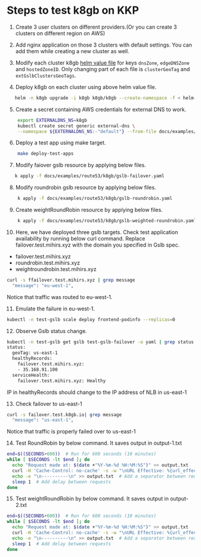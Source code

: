 # Steps to test k8gb on KKP

1. Create 3 user clusters on different providers.(Or you can create 3 clusters on different region on AWS)
2. Add nginx application on those 3 clusters with default settings. You can add them while creating a new cluster as well.
3. Modify each cluster k8gb [helm value file](docs/examples/route53/k8gb/k8gb-cluster-eu-west-1.yaml) for keys `dnsZone`, `edgeDNSZone` and `hostedZoneID`. Only changing part of each file is `clusterGeoTag` and `extGslbClustersGeoTags`.

4. Deploy k8gb on each cluster using above helm value file.

```bash
   helm -n k8gb upgrade -i k8gb k8gb/k8gb --create-namespace -f < helm-value-file-with-path >
```

5. Create a secret containing AWS credentials for external DNS to work.

```bash
    export EXTERNALDNS_NS=k8gb
    kubectl create secret generic external-dns \
    --namespace ${EXTERNALDNS_NS:-"default"} --from-file docs/examples/route53/k8gb/credentials
```

6. Deploy a test app using make target.

```bash
    make deploy-test-apps
```

7. Modify faiover gslb resource by applying below files.

```bash
   k apply -f docs/examples/route53/k8gb/gslb-failover.yaml
```

8. Modify roundrobin gslb resource by applying below files.

```bash
    k apply -f docs/examples/route53/k8gb/gslb-roundrobin.yaml
```

9. Create weightRoundRobin resource by applying below files.

```bash
    k apply -f docs/examples/route53/k8gb/gslb-weighted-roundrobin.yaml
```


10. Here, we have deployed three gslb targets. Check test application availability by running below curl command. Replace failover.test.mihirs.xyz with the domain you specified in Gslb spec.

   - failover.test.mihirs.xyz
   - roundrobin.test.mihirs.xyz
   - weightroundrobin.test.mihirs.xyz

```bash
curl -s ffailover.test.mihirs.xyz | grep message
  "message": "eu-west-1",
```
Notice that traffic was routed to eu-west-1.

11. Emulate the failure in eu-west-1.

```bash
kubectl -n test-gslb scale deploy frontend-podinfo --replicas=0
```

12. Observe Gslb status change.

```bash
kubectl -n test-gslb get gslb test-gslb-failover -o yaml | grep status -A6
status:
  geoTag: us-east-1
  healthyRecords:
    failover.test.mihirs.xyz:
    - 35.168.91.100
  serviceHealth:
    failover.test.mihirs.xyz: Healthy
```

IP in healthyRecords should change to the IP address of NLB in us-east-1

13. Check failover to us-east-1

```bash
curl -s failover.test.k8gb.io| grep message
  "message": "us-east-1",
```

Notice that traffic is properly failed over to us-east-1

14. Test RoundRobin by below command. It saves output in output-1.txt

```bash
end=$((SECONDS+600))  # Run for 600 seconds (10 minutes)
while [ $SECONDS -lt $end ]; do
  echo "Request made at: $(date +"%Y-%m-%d %H:%M:%S")" >> output.txt
  curl -H 'Cache-Control: no-cache' -s -w "\nURL Effective: %{url_effective}\n" http://roundrobin.test.mihirs.xyz >> output-1.txt
  echo -e "\n----------\n" >> output.txt  # Add a separator between requests
  sleep 1  # Add delay between requests
done
```

15. Test weightRoundRobin by below command. It saves output in output-2.txt

```bash
end=$((SECONDS+600))  # Run for 600 seconds (10 minutes)
while [ $SECONDS -lt $end ]; do
  echo "Request made at: $(date +"%Y-%m-%d %H:%M:%S")" >> output.txt
  curl -H 'Cache-Control: no-cache' -s -w "\nURL Effective: %{url_effective}\n" http://weightroundrobin.test.mihirs.xyz >> output-2.txt
  echo -e "\n----------\n" >> output.txt  # Add a separator between requests
  sleep 1  # Add delay between requests
done
```
